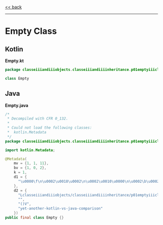 
[<< back](https://github.com/tomasbjerre/yet-another-kotlin-vs-java-comparison)

-----------------------------

# Empty Class

## Kotlin

**Empty.kt**

```kotlin
package classeiiiandiiiobjects.classeiiiandiiiinheritance.p01emptyiiiclass

class Empty
```

## Java

**Empty.java**

```java
/*
 * Decompiled with CFR 0_132.
 *
 * Could not load the following classes:
 *  kotlin.Metadata
 */
package classeiiiandiiiobjects.classeiiiandiiiinheritance.p01emptyiiiclass;

import kotlin.Metadata;

@Metadata(
    mv = {1, 1, 11},
    bv = {1, 0, 2},
    k = 1,
    d1 = {
      "\u0000\f\n\u0002\u0018\u0002\n\u0002\u0010\u0000\n\u0002\b\u0002\u0018\u00002\u00020\u0001B\u0005\u00a2\u0006\u0002\u0010\u0002\u00a8\u0006\u0003"
    },
    d2 = {
      "Lclasseiiiandiiiobjects/classeiiiandiiiinheritance/p01emptyiiiclass/Empty;",
      "",
      "()V",
      "yet-another-kotlin-vs-java-comparison"
    })
public final class Empty {}

```
